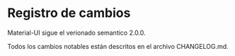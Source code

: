 # Registro de cambios

<p class="description">Material-UI sigue el verionado semantico 2.0.0.</p>

Todos los cambios notables están descritos en el archivo CHANGELOG.md.